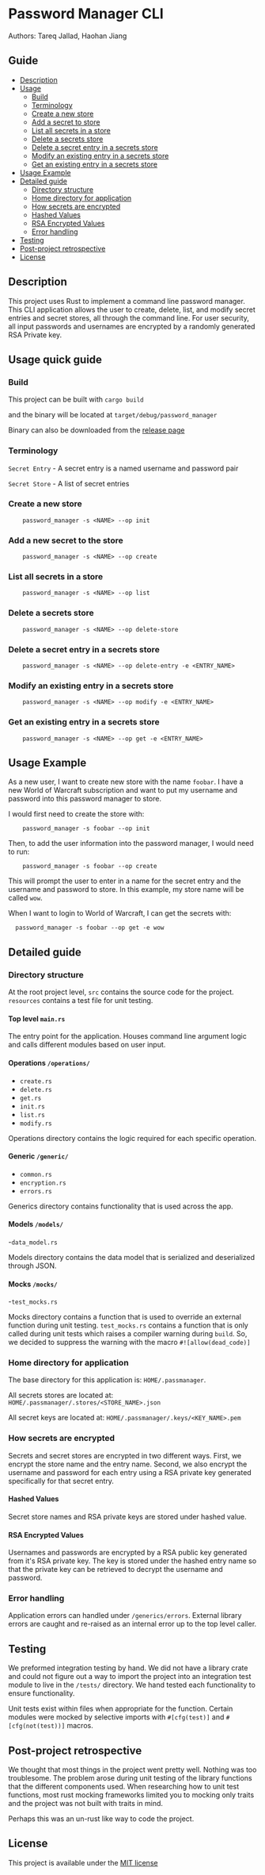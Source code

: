 # Password Manager CLI
Authors: Tareq Jallad, Haohan Jiang  

## Guide
- [Description](#description)
- [Usage](#usage-quick-guide)
  - [Build](#build)
  - [Terminology](#terminology)
  - [Create a new store](#create-a-new-store)
  - [Add a secret to store](#add-a-new-secret-to-the-store)
  - [List all secrets in a store](#list-all-secrets-in-a-store)
  - [Delete a secrets store](#delete-a-secrets-store)
  - [Delete a secret entry in a secrets store](#delete-a-secret-entry-in-a-secrets-store)
  - [Modify an existing entry in a secrets store](#modify-an-existing-entry-in-a-secrets-store)
  - [Get an existing entry in a secrets store](#get-an-existing-entry-in-a-secrets-store)
- [Usage Example](#usage-example)
- [Detailed guide](#detailed-guide)
  - [Directory structure](#directory-structure)
  - [Home directory for application](#home-directory-for-application)
  - [How secrets are encrypted](#how-secrets-are-encrypted)
  - [Hashed Values](#hashed-values)
  - [RSA Encrypted Values](#rsa-encrypted-values)
  - [Error handling](#error-handling)
- [Testing](#testing)
- [Post-project retrospective](#post-project-retrospective)
- [License](#license)

## Description
This project uses Rust to implement a command line password manager. This CLI application allows the user to
create, delete, list, and modify secret entries and secret stores, all through the command line.
For user security, all input passwords and usernames are encrypted by a randomly generated RSA Private key.

## Usage quick guide
### Build
This project can be built with `cargo build`

and the binary will be located at `target/debug/password_manager`  

Binary can also be downloaded from the [release page](https://github.com/CS410-510Rust-Password-Manager-CLI/CS510-password-manager-/releases)
### Terminology
`Secret Entry` - A secret entry is a named username and password pair

`Secret Store` - A list of secret entries

### Create a new store
        password_manager -s <NAME> --op init

### Add a new secret to the store
        password_manager -s <NAME> --op create

### List all secrets in a store
        password_manager -s <NAME> --op list

### Delete a secrets store
        password_manager -s <NAME> --op delete-store

### Delete a secret entry in a secrets store
        password_manager -s <NAME> --op delete-entry -e <ENTRY_NAME>

### Modify an existing entry in a secrets store
        password_manager -s <NAME> --op modify -e <ENTRY_NAME>

### Get an existing entry in a secrets store
        password_manager -s <NAME> --op get -e <ENTRY_NAME>

## Usage Example
As a new user, I want to create new store with the name `foobar`. I have a new World of Warcraft subscription and 
want to put my username and password into this password manager to store. 

I would first need to create the store with:

        password_manager -s foobar --op init

Then, to add the user information into the password manager, I would need to run:

        password_manager -s foobar --op create

This will prompt the user to enter in a name for the secret entry and the username and password to store. In this 
example, my store name will be called `wow`.

When I want to login to World of Warcraft, I can get the secrets with:

      password_manager -s foobar --op get -e wow

## Detailed guide
### Directory structure
At the root project level, `src` contains the source code for the project. `resources` contains 
a test file for unit testing.

#### Top level `main.rs`
The entry point for the application. Houses command line argument logic and calls different
modules based on user input.

#### Operations `/operations/`
- `create.rs`
- `delete.rs`
- `get.rs`
- `init.rs`
- `list.rs`
- `modify.rs`

Operations directory contains the logic required for each specific operation. 

#### Generic `/generic/`
- `common.rs`
- `encryption.rs`
- `errors.rs`

Generics directory contains functionality that is used across the app. 

#### Models `/models/`
-`data_model.rs`

Models directory contains the data model that is serialized and deserialized through JSON.

#### Mocks `/mocks/`
-`test_mocks.rs`

Mocks directory contains a function that is used to override an external function during unit testing.
`test_mocks.rs` contains a function that is only called during unit tests which raises a compiler warning during
`build`. So, we decided to suppress the warning with the macro `#![allow(dead_code)]` 

### Home directory for application
The base directory for this application is: `HOME/.passmanager`.

All secrets stores are located at: `HOME/.passmanager/.stores/<STORE_NAME>.json`

All secret keys are located at: `HOME/.passmanager/.keys/<KEY_NAME>.pem`

### How secrets are encrypted
Secrets and secret stores are encrypted in two different ways. First, we encrypt the store name and the entry name.
Second, we also encrypt the username and password for each entry using a RSA private key generated specifically for that
secret entry. 

#### Hashed Values
Secret store names and RSA private keys are stored under hashed value. 

#### RSA Encrypted Values
Usernames and passwords are encrypted by a RSA public key generated from it's RSA private key. The key is stored under
the hashed entry name so that the private key can be retrieved to decrypt the username and password. 

### Error handling
Application errors can handled under `/generics/errors`. External library errors are caught and re-raised as an internal
error up to the top level caller. 

## Testing
We preformed integration testing by hand. We did not have a library crate and could not figure out a way
to import the project into an integration test module to live in the `/tests/` directory. We hand tested
each functionality to ensure functionality. 

Unit tests exist within files when appropriate for the function. Certain modules were mocked by selective 
imports with `#[cfg(test)]` and `#[cfg(not(test))]` macros.

## Post-project retrospective
We thought that most things in the project went pretty well. Nothing was too troublesome. 
The problem arose during unit testing of the library functions that the different 
components used. When researching how to unit test functions, most rust mocking frameworks limited you
to mocking only traits and the project was not built with traits in mind. 

Perhaps this was an un-rust like way to code the project. 

## License  
This project is available under the 
[MIT license](https://github.com/CS410-510Rust-Password-Manager-CLI/CS510-password-manager-/blob/main/LICENSE)


